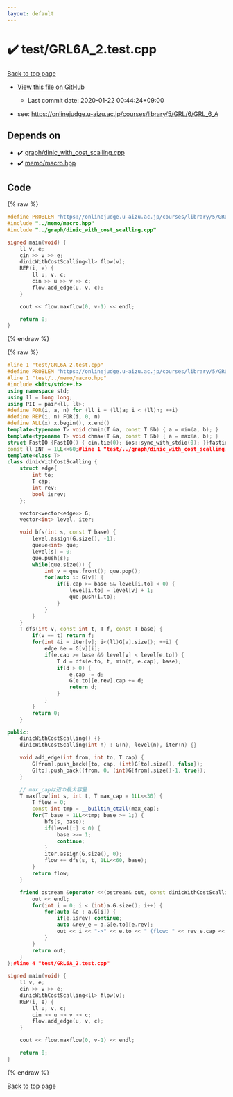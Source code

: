 ```yaml
---
layout: default
---
```


<!-- mathjax config similar to math.stackexchange -->
<script type="text/javascript" async
  src="https://cdnjs.cloudflare.com/ajax/libs/mathjax/2.7.5/MathJax.js?config=TeX-MML-AM_CHTML">
</script>
<script type="text/x-mathjax-config">
  MathJax.Hub.Config({
    TeX: { equationNumbers: { autoNumber: "AMS" }},
    tex2jax: {
      inlineMath: [ ['$','$'] ],
      processEscapes: true
    },
    "HTML-CSS": { matchFontHeight: false },
    displayAlign: "left",
    displayIndent: "2em"
  });
</script>

<script type="text/javascript" src="https://cdnjs.cloudflare.com/ajax/libs/jquery/3.4.1/jquery.min.js"></script>
<script src="https://cdn.jsdelivr.net/npm/jquery-balloon-js@1.1.2/jquery.balloon.min.js" integrity="sha256-ZEYs9VrgAeNuPvs15E39OsyOJaIkXEEt10fzxJ20+2I=" crossorigin="anonymous"></script>
<script type="text/javascript" src="../../assets/js/copy-button.js"></script>
<link rel="stylesheet" href="../../assets/css/copy-button.css" />


# :heavy_check_mark: test/GRL6A_2.test.cpp

<a href="../../index.html">Back to top page</a>

* <a href="{{ site.github.repository_url }}/blob/master/test/GRL6A_2.test.cpp">View this file on GitHub</a>
    - Last commit date: 2020-01-22 00:44:24+09:00


* see: <a href="https://onlinejudge.u-aizu.ac.jp/courses/library/5/GRL/6/GRL_6_A">https://onlinejudge.u-aizu.ac.jp/courses/library/5/GRL/6/GRL_6_A</a>


## Depends on

* :heavy_check_mark: <a href="../../library/graph/dinic_with_cost_scalling.cpp.html">graph/dinic_with_cost_scalling.cpp</a>
* :heavy_check_mark: <a href="../../library/memo/macro.hpp.html">memo/macro.hpp</a>


## Code

<a id="unbundled"></a>
{% raw %}
```cpp
#define PROBLEM "https://onlinejudge.u-aizu.ac.jp/courses/library/5/GRL/6/GRL_6_A"
#include "../memo/macro.hpp"
#include "../graph/dinic_with_cost_scalling.cpp"

signed main(void) {
    ll v, e;
    cin >> v >> e;
    dinicWithCostScalling<ll> flow(v);
    REP(i, e) {
        ll u, v, c;
        cin >> u >> v >> c;
        flow.add_edge(u, v, c);
    }

    cout << flow.maxflow(0, v-1) << endl;

    return 0;
}
```
{% endraw %}

<a id="bundled"></a>
{% raw %}
```cpp
#line 1 "test/GRL6A_2.test.cpp"
#define PROBLEM "https://onlinejudge.u-aizu.ac.jp/courses/library/5/GRL/6/GRL_6_A"
#line 1 "test/../memo/macro.hpp"
#include <bits/stdc++.h>
using namespace std;
using ll = long long;
using PII = pair<ll, ll>;
#define FOR(i, a, n) for (ll i = (ll)a; i < (ll)n; ++i)
#define REP(i, n) FOR(i, 0, n)
#define ALL(x) x.begin(), x.end()
template<typename T> void chmin(T &a, const T &b) { a = min(a, b); }
template<typename T> void chmax(T &a, const T &b) { a = max(a, b); }
struct FastIO {FastIO() { cin.tie(0); ios::sync_with_stdio(0); }}fastiofastio;
const ll INF = 1LL<<60;#line 1 "test/../graph/dinic_with_cost_scalling.cpp"
template<class T>
class dinicWithCostScalling {
    struct edge{
        int to;
        T cap;
        int rev;
        bool isrev;
    };

    vector<vector<edge>> G;
    vector<int> level, iter;

    void bfs(int s, const T base) {
        level.assign(G.size(), -1);
        queue<int> que;
        level[s] = 0;
        que.push(s);
        while(que.size()) {
            int v = que.front(); que.pop();
            for(auto i: G[v]) {
                if(i.cap >= base && level[i.to] < 0) {
                    level[i.to] = level[v] + 1;
                    que.push(i.to);
                }
            }
        }
    }
    T dfs(int v, const int t, T f, const T base) {
        if(v == t) return f;
        for(int &i = iter[v]; i<(ll)G[v].size(); ++i) {
            edge &e = G[v][i];
            if(e.cap >= base && level[v] < level[e.to]) {
                T d = dfs(e.to, t, min(f, e.cap), base);
                if(d > 0) {
                    e.cap -= d;
                    G[e.to][e.rev].cap += d;
                    return d;
                }
            }
        }
        return 0;
    }

public:
    dinicWithCostScalling() {}
    dinicWithCostScalling(int n) : G(n), level(n), iter(n) {}

    void add_edge(int from, int to, T cap) {
        G[from].push_back({to, cap, (int)G[to].size(), false});
        G[to].push_back({from, 0, (int)G[from].size()-1, true});
    }

    // max_capは辺の最大容量
    T maxflow(int s, int t, T max_cap = 1LL<<30) {
        T flow = 0;
        const int tmp = __builtin_ctzll(max_cap);
        for(T base = 1LL<<tmp; base >= 1;) {
            bfs(s, base);
            if(level[t] < 0) {
                base >>= 1;
                continue;
            }
            iter.assign(G.size(), 0);
            flow += dfs(s, t, 1LL<<60, base);
        }
        return flow;
    }

    friend ostream &operator <<(ostream& out, const dinicWithCostScalling& a){
        out << endl;
        for(int i = 0; i < (int)a.G.size(); i++) {
            for(auto &e : a.G[i]) {
                if(e.isrev) continue;
                auto &rev_e = a.G[e.to][e.rev];
                out << i << "->" << e.to << " (flow: " << rev_e.cap << "/" << e.cap + rev_e.cap << ")" << endl;
            }
        }
        return out;
    }
};#line 4 "test/GRL6A_2.test.cpp"

signed main(void) {
    ll v, e;
    cin >> v >> e;
    dinicWithCostScalling<ll> flow(v);
    REP(i, e) {
        ll u, v, c;
        cin >> u >> v >> c;
        flow.add_edge(u, v, c);
    }

    cout << flow.maxflow(0, v-1) << endl;

    return 0;
}
```
{% endraw %}

<a href="../../index.html">Back to top page</a>


